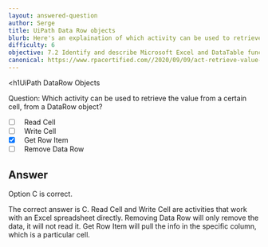 ```yaml
---
layout: answered-question
author: Serge
title: UiPath Data Row objects
blurb: Here's an explaination of which activity can be used to retrieve the value from a certain cell through a DataRow object.
difficulty: 6
objective: 7.2 Identify and describe Microsoft Excel and DataTable functions, and how Excel activities are used for data manipulation
canonical: https://www.rpacertified.com//2020/09/09/act-retrieve-value-of-a-cell.html
---
```


<h1UiPath DataRow Objects</h1>

Question:  Which activity can be used to retrieve the value from a certain cell, from a DataRow object?

 - [ ] &nbsp;  Read Cell
 - [ ] &nbsp;  Write Cell
 - [X] &nbsp;  Get Row Item
 - [ ] &nbsp;  Remove Data Row

## Answer

Option C is correct.

The correct answer is C.  Read Cell and Write Cell are activities that work with an Excel spreadsheet directly.  Removing Data Row will only remove the data, it will not read it.  Get Row Item will pull the info in the specific column, which is a particular cell.

